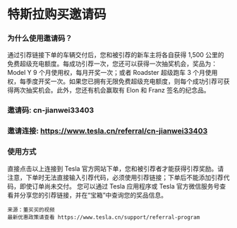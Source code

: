 # 特斯拉购买邀请码

### 为什么使用邀请码？
通过引荐链接下单的车辆交付后，您和被引荐的新车主将各自获得 1,500 公里的免费超级充电额度。每成功引荐一次，您还可以获得一次抽奖机会，奖品为：Model Y 9 个月使用权，每月开奖一次；或者 Roadster 超级跑车 3 个月使用权，每季度开奖一次。如果您已拥有无限免费超级充电额度，则每个成功引荐可获得两次抽奖机会。此外，您还有机会赢取有 Elon 和 Franz 签名的纪念品。

### 邀请码: cn-jianwei33403

### 邀请连接: https://www.tesla.cn/referral/cn-jianwei33403

### 使用方式
直接点击以上连接到 Tesla 官方网站下单，您和被引荐者才能获得引荐奖励。请注意，下单时无法直接输入引荐代码，必须使用引荐链接；下单后不能添加引荐代码，即使订单尚未交付。
您可以通过 Tesla 应用程序或 Tesla 官方微信服务号查看并分享您的引荐链接，并在“宝箱”中查询您的奖品信息。

~~~
来源：董买买的视频
最新优惠政策请查看 https://www.tesla.cn/support/referral-program
